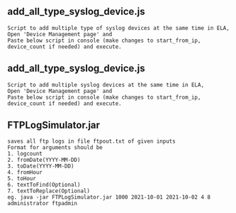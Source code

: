 ## add_all_type_syslog_device.js
    Script to add multiple type of syslog devices at the same time in ELA, 
    Open 'Device Management page' and
    Paste below script in console (make changes to start_from_ip, device_count if needed) and execute.
 
## add_all_type_syslog_device.js
    Script to add multiple syslog devices at the same time in ELA, 
    Open 'Device Management page' and
    Paste below script in console (make changes to start_from_ip, device_count if needed) and execute.
    
## FTPLogSimulator.jar
    saves all ftp logs in file ftpout.txt of given inputs
    Format for arguments should be
    1. logcount
    2. fromDate(YYYY-MM-DD)
    3. toDate(YYYY-MM-DD)
    4. fromHour
    5. toHour
    6. textToFind(Optional)
    7. textToReplace(Optional)
    eg. java -jar FTPLogSimulator.jar 1000 2021-10-01 2021-10-02 4 8 administrator ftpadmin
